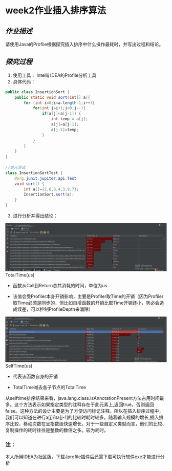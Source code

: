 # **week2作业插入排序算法**

## *作业描述*
请使用Java的Profile根据探究插入排序中什么操作最耗时，并写出过程和结论。

## *探究过程*
1. 使用工具：
Intellij IDEA的Profile分析工具
2. 具体代码：
```JAVA
public class InsertionSort {
    public static void sort(int[] a){
        for (int i=0;i<a.length-1;i++){
            for(int j=i+1;j>0;j--){
                if(a[j]<a[j-1]) {
                    int temp = a[j];
                    a[j]=a[j-1];
                    a[j-1]=temp;
                }
            }
        }
    }
}

//单元测试
class InsertionSortTest {
    @org.junit.jupiter.api.Test
    void sort() {
        int a[]={2,6,8,4,3,9,7};
        InsertionSort.sort(a);
    }
}
```
3. 进行分析并得出结论：

![totaltime](./totaltime.png)
TotalTime(us)

- 函数从Call到Return总共消耗的时间，单位为us

- 该值会受Profiler本身开销影响，主要是Profiler取Time的开销（因为Profiler取Time必须是同步的，但比如自增函数的开销比取Time开销还小，势必会造成误差，可以控制ProfileDepth来消除）

![sleftime](./selftime.png)
 SelfTime(us)

- 代表该函数自身的开销

- TotalTime减去各子节点的TotalTime

从selftime排序结果来看，java.lang.class.isAnnotationPresent方法占用时间最多。这个方法表示如果指定类型的注释存在于此元素上,返回true，否则返回false。这种方法的设计主要是为了方便访问标记注释。所以在插入排序过程中，我们可以知道在进行a[j]和a[j-1]的比较时耗时较多。随着输入规模的增长,插入排序比较、移动次数在呈指数级快速增长。对于一些自定义类型而言，他们的比较、复制操作的耗时往往是整数的数倍之多。较为耗时。


### 注：
本人所用IDEA为社区版，下载Jprofile插件后还需下载可执行软件exe才能进行分析

